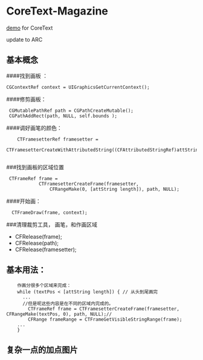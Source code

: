 # CoreText-Magazine

[demo](https://www.raywenderlich.com/4147/core-text-tutorial-for-ios-making-a-magazine-app) for CoreText

update to ARC

## 基本概念

####找到画板 ： 
  
 	CGContextRef context = UIGraphicsGetCurrentContext();
  
####修剪画板：

	 CGMutablePathRef path = CGPathCreateMutable();
 	 CGPathAddRect(path, NULL, self.bounds );
    
####调好画笔的颜色：

```
  	CTFramesetterRef framesetter = 
  	     CTFramesetterCreateWithAttributedString((CFAttributedStringRef)attString); 
  	
```
        
###找到画板的区域位置
```
 CTFrameRef frame =
	        CTFramesetterCreateFrame(framesetter,
	            CFRangeMake(0, [attString length]), path, NULL);	                                           
```
   
            
####开始画：

```
  CTFrameDraw(frame, context);  
```

###清理裁剪工具， 画笔，和作画区域
- CFRelease(frame); 
- CFRelease(path);
- CFRelease(framesetter);
    
## 基本用法：
```
    作画分很多个区域来完成：
    while (textPos < [attString length]) { // 从头到尾画完
      ...
      //但是呢这些内容是在不同的区域内完成的。
        CTFrameRef frame = CTFramesetterCreateFrame(framesetter, CFRangeMake(textPos, 0), path, NULL);//
        CFRange frameRange = CTFrameGetVisibleStringRange(frame);
    ... 
    }
```  
## 复杂一点的加点图片
    
    
    
    
  
  
  
  
